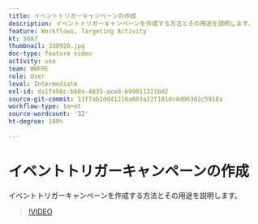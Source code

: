 ```yaml
---
title: イベントトリガーキャンペーンの作成
description: イベントトリガーキャンペーンを作成する方法とその用途を説明します。
feature: Workflows, Targeting Activity
kt: 5087
thumbnail: 330920.jpg
doc-type: feature video
activity: use
team: WWFRE
role: User
level: Intermediate
exl-id: da1f498c-b60a-4835-ace0-b99911221bd2
source-git-commit: 13f7ab2dd41216a603a22f181dc4d06302c5918a
workflow-type: tm+mt
source-wordcount: '32'
ht-degree: 100%

---
```


# イベントトリガーキャンペーンの作成

イベントトリガーキャンペーンを作成する方法とその用途を説明します。

>[!VIDEO](https://video.tv.adobe.com/v/330920?quality=12&learn=on)

